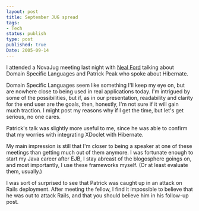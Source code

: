 ```yaml
---
layout: post
title: September JUG spread
tags:
- Tech
status: publish
type: post
published: true
Date: 2005-09-14
---
```

I attended a NovaJug meeting last night with [Neal Ford](http://www.nealford.com/) talking about Domain Specific Languages and Patrick Peak who spoke about Hibernate.


Domain Specific Languages seem like something I'll keep my eye on, but are nowhere close to being used in real applications today. I'm intrigued by some of the possibilities, but if, as in our presentation, readability and clarity for the end user are the goals, then, honestly, I'm not sure if it will gain much traction. I might post my reasons why if I get the time, but let's get serious, no one cares.


Patrick's talk was slightly more useful to me, since he was able to confirm that my worries with integrating XDoclet with Hibernate.


My main impression is still that I'm closer to being a speaker at one of these meetings than getting much out of them anymore. I was fortunate enough to start my Java career after <span class="caps">EJB</span>, I stay abreast of the blogosphere goings on, and most importantly, I use these frameworks myself. (Or at least evaluate them, usually.)


I was sort of surprised to see that Patrick was caught up in an attack on Rails deployment. After meeting the fellow, I find it impossible to believe that he was out to attack Rails, and that you should believe him in his follow-up post.
